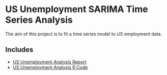 # US Unemployment SARIMA Time Series Analysis

The aim of this project is to fit a time series model to US employment data.

## Includes
- [US Unemployment Analysis Report](https://github.com/alexh0756/Projects/blob/main/R/US%20Unemployment%20Time%20Series%20Analysis/Unemployment%20SARIMA%20Time%20Series%20Analysis.pdf)
- [US Unemployment Analysis R Code](https://github.com/alexh0756/Projects/blob/main/R/US%20Unemployment%20Time%20Series%20Analysis/US%20Unemployment%20Analysis.R)
